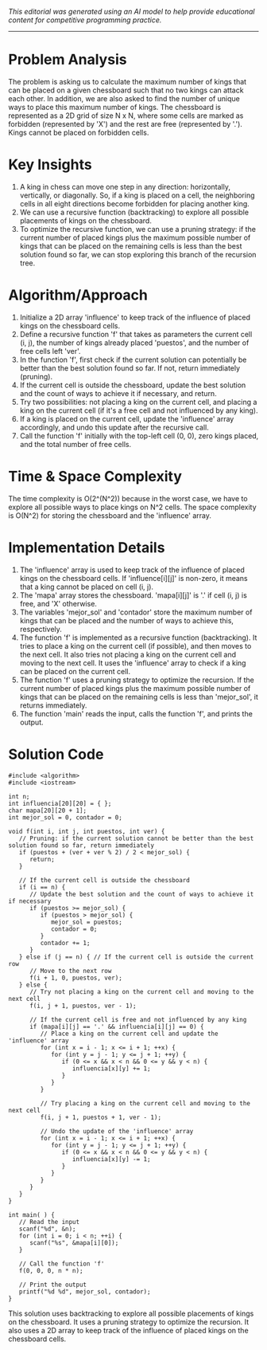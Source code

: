 *This editorial was generated using an AI model to help provide educational content for competitive programming practice.*

---

# Problem Analysis
The problem is asking us to calculate the maximum number of kings that can be placed on a given chessboard such that no two kings can attack each other. In addition, we are also asked to find the number of unique ways to place this maximum number of kings. The chessboard is represented as a 2D grid of size N x N, where some cells are marked as forbidden (represented by 'X') and the rest are free (represented by '.'). Kings cannot be placed on forbidden cells.

# Key Insights
1. A king in chess can move one step in any direction: horizontally, vertically, or diagonally. So, if a king is placed on a cell, the neighboring cells in all eight directions become forbidden for placing another king.
2. We can use a recursive function (backtracking) to explore all possible placements of kings on the chessboard.
3. To optimize the recursive function, we can use a pruning strategy: if the current number of placed kings plus the maximum possible number of kings that can be placed on the remaining cells is less than the best solution found so far, we can stop exploring this branch of the recursion tree.

# Algorithm/Approach
1. Initialize a 2D array 'influence' to keep track of the influence of placed kings on the chessboard cells.
2. Define a recursive function 'f' that takes as parameters the current cell (i, j), the number of kings already placed 'puestos', and the number of free cells left 'ver'.
3. In the function 'f', first check if the current solution can potentially be better than the best solution found so far. If not, return immediately (pruning).
4. If the current cell is outside the chessboard, update the best solution and the count of ways to achieve it if necessary, and return.
5. Try two possibilities: not placing a king on the current cell, and placing a king on the current cell (if it's a free cell and not influenced by any king).
6. If a king is placed on the current cell, update the 'influence' array accordingly, and undo this update after the recursive call.
7. Call the function 'f' initially with the top-left cell (0, 0), zero kings placed, and the total number of free cells.

# Time & Space Complexity
The time complexity is O(2^(N^2)) because in the worst case, we have to explore all possible ways to place kings on N^2 cells. The space complexity is O(N^2) for storing the chessboard and the 'influence' array.

# Implementation Details
1. The 'influence' array is used to keep track of the influence of placed kings on the chessboard cells. If 'influence[i][j]' is non-zero, it means that a king cannot be placed on cell (i, j).
2. The 'mapa' array stores the chessboard. 'mapa[i][j]' is '.' if cell (i, j) is free, and 'X' otherwise.
3. The variables 'mejor_sol' and 'contador' store the maximum number of kings that can be placed and the number of ways to achieve this, respectively.
4. The function 'f' is implemented as a recursive function (backtracking). It tries to place a king on the current cell (if possible), and then moves to the next cell. It also tries not placing a king on the current cell and moving to the next cell. It uses the 'influence' array to check if a king can be placed on the current cell.
5. The function 'f' uses a pruning strategy to optimize the recursion. If the current number of placed kings plus the maximum possible number of kings that can be placed on the remaining cells is less than 'mejor_sol', it returns immediately.
6. The function 'main' reads the input, calls the function 'f', and prints the output.

# Solution Code
```cpp20-gcc
#include <algorithm>
#include <iostream>

int n;
int influencia[20][20] = { };
char mapa[20][20 + 1];
int mejor_sol = 0, contador = 0;

void f(int i, int j, int puestos, int ver) {
   // Pruning: if the current solution cannot be better than the best solution found so far, return immediately
   if (puestos + (ver + ver % 2) / 2 < mejor_sol) {
      return;
   }

   // If the current cell is outside the chessboard
   if (i == n) {
      // Update the best solution and the count of ways to achieve it if necessary
      if (puestos >= mejor_sol) {
         if (puestos > mejor_sol) {
            mejor_sol = puestos;
            contador = 0;
         }
         contador += 1;
      }
   } else if (j == n) { // If the current cell is outside the current row
      // Move to the next row
      f(i + 1, 0, puestos, ver);
   } else {
      // Try not placing a king on the current cell and moving to the next cell
      f(i, j + 1, puestos, ver - 1);

      // If the current cell is free and not influenced by any king
      if (mapa[i][j] == '.' && influencia[i][j] == 0) {
         // Place a king on the current cell and update the 'influence' array
         for (int x = i - 1; x <= i + 1; ++x) {
            for (int y = j - 1; y <= j + 1; ++y) {
               if (0 <= x && x < n && 0 <= y && y < n) {
                  influencia[x][y] += 1;
               }
            }
         }

         // Try placing a king on the current cell and moving to the next cell
         f(i, j + 1, puestos + 1, ver - 1);

         // Undo the update of the 'influence' array
         for (int x = i - 1; x <= i + 1; ++x) {
            for (int y = j - 1; y <= j + 1; ++y) {
               if (0 <= x && x < n && 0 <= y && y < n) {
                  influencia[x][y] -= 1;
               }
            }
         }
      }
   }
}

int main( ) {
   // Read the input
   scanf("%d", &n);
   for (int i = 0; i < n; ++i) {
      scanf("%s", &mapa[i][0]);
   }

   // Call the function 'f'
   f(0, 0, 0, n * n);

   // Print the output
   printf("%d %d", mejor_sol, contador);
}
```
This solution uses backtracking to explore all possible placements of kings on the chessboard. It uses a pruning strategy to optimize the recursion. It also uses a 2D array to keep track of the influence of placed kings on the chessboard cells.